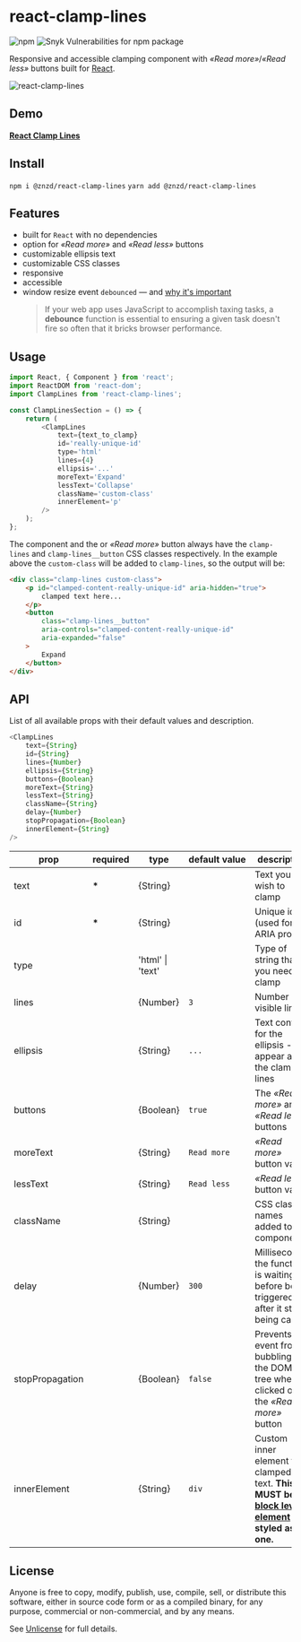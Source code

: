 # react-clamp-lines

![npm](https://img.shields.io/npm/dm/react-clamp-lines.svg) ![Snyk Vulnerabilities for npm package](https://img.shields.io/snyk/vulnerabilities/npm/react-clamp-lines.svg)

Responsive and accessible clamping component with _&laquo;Read more&raquo;_/_&laquo;Read less&raquo;_ buttons built for [React](http://facebook.github.io/react/).

![react-clamp-lines](react-clamp.png 'react-clamp-lines')

## Demo

[**React Clamp Lines**](https://stackblitz.com/edit/react-clamp-lines)

## Install

`npm i @znzd/react-clamp-lines`
`yarn add @znzd/react-clamp-lines`

## Features

-   built for `React` with no dependencies
-   option for _&laquo;Read more&raquo;_ and _&laquo;Read less&raquo;_ buttons
-   customizable ellipsis text
-   customizable CSS classes
-   responsive
-   accessible
-   window resize event `debounced` &mdash; and [why it's important](https://davidwalsh.name/javascript-debounce-function)
    > If your web app uses JavaScript to accomplish taxing tasks, a **debounce** function is essential to ensuring a given task doesn't fire so often that it bricks browser performance.

## Usage

```js
import React, { Component } from 'react';
import ReactDOM from 'react-dom';
import ClampLines from 'react-clamp-lines';

const ClampLinesSection = () => {
	return (
		<ClampLines
			text={text_to_clamp}
			id='really-unique-id'
			type='html'
			lines={4}
			ellipsis='...'
			moreText='Expand'
			lessText='Collapse'
			className='custom-class'
			innerElement='p'
		/>
	);
};

```

The component and the or _&laquo;Read more&raquo;_ button always have the `clamp-lines` and `clamp-lines__button` CSS classes respectively. In the example above the `custom-class` will be added to `clamp-lines`, so the output will be:

```html
<div class="clamp-lines custom-class">
	<p id="clamped-content-really-unique-id" aria-hidden="true">
		clamped text here...
	</p>
	<button
		class="clamp-lines__button"
		aria-controls="clamped-content-really-unique-id"
		aria-expanded="false"
	>
		Expand
	</button>
</div>
```

## API

List of all available props with their default values and description.

```javascript
<ClampLines
	text={String}
	id={String}
	lines={Number}
	ellipsis={String}
	buttons={Boolean}
	moreText={String}
	lessText={String}
	className={String}
	delay={Number}
	stopPropagation={Boolean}
	innerElement={String}
/>
```

| prop            | required | type      | default&#160;value | description                                                                                                                                                                        |
| --------------- | -------- | --------- | ------------------ | ---------------------------------------------------------------------------------------------------------------------------------------------------------------------------------- |
| text            | **\***   | {String}  |                    | Text you wish to clamp                                                                                                                                                             |
| id              | **\***   | {String}  |                    | Unique id (used for ARIA props)                                                                                                                                                    |
| type            |          | 'html' \| 'text' |              | Type of string that you need to clamp																		|
| lines           |          | {Number}  | `3`                | Number of visible lines                                                                                                                                                            |
| ellipsis        |          | {String}  | `...`              | Text content for the ellipsis - will appear after the clamped lines                                                                                                                |
| buttons         |          | {Boolean} | `true`             | The _&laquo;Read more&raquo;_ and _&laquo;Read less&raquo;_ buttons                                                                                                                |
| moreText        |          | {String}  | `Read more`        | _&laquo;Read more&raquo;_ button value                                                                                                                                             |
| lessText        |          | {String}  | `Read less`        | _&laquo;Read less&raquo;_ button value                                                                                                                                             |
| className       |          | {String}  |                    | CSS class names added to component                                                                                                                                                 |
| delay           |          | {Number}  | `300`              | Milliseconds, the function is waiting before being triggered, after it stops being called                                                                                          |
| stopPropagation |          | {Boolean} | `false`            | Prevents the event from bubbling up the DOM tree when clicked on the _&laquo;Read more&raquo;_ button                                                                              |
| innerElement    |          | {String}  | `div`              | Custom inner element for clamped text. **This MUST be a [block level element](https://developer.mozilla.org/en-US/docs/Web/HTML/Block-level_elements#Elements) or styled as one.** |

## License

Anyone is free to copy, modify, publish, use, compile, sell, or distribute this software, either in source code form or as a compiled binary, for any purpose, commercial or non-commercial, and by any means.

See [Unlicense](http://unlicense.org) for full details.
